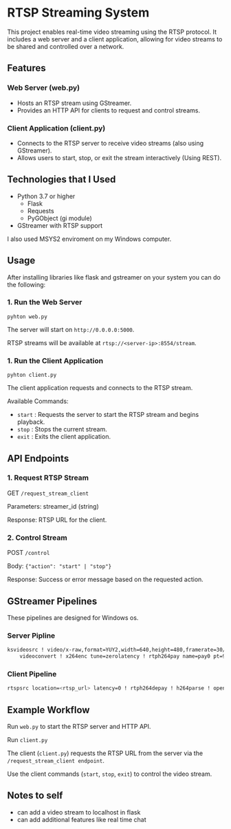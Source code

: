 # RTSP Streaming System

This project enables real-time video streaming using the RTSP protocol. It includes a web server and a client application, allowing for video streams to be shared and controlled over a network.

## Features

### Web Server (web.py)
- Hosts an RTSP stream using GStreamer.
- Provides an HTTP API for clients to request and control streams.

### Client Application (client.py)
- Connects to the RTSP server to receive video streams (also using GStreamer).
- Allows users to start, stop, or exit the stream interactively (Using REST).

## Technologies that I Used 

- Python 3.7 or higher
  - Flask
  - Requests
  - PyGObject (gi module)
- GStreamer with RTSP support

I also used MSYS2 enviroment on my Windows computer.

## Usage
After installing libraries like flask and gstreamer on your system you can do the following:

### 1. Run the Web Server

```terminal
pyhton web.py
```

The server will start on `http://0.0.0.0:5000`.

RTSP streams will be available at `rtsp://<server-ip>:8554/stream`.

### 1. Run the Client Application

```terminal
pyhton client.py
```
The client application requests and connects to the RTSP stream.

Available Commands:

  * `start` : Requests the server to start the RTSP stream and begins playback.
  * `stop` : Stops the current stream.
  * `exit` : Exits the client application.

## API Endpoints

### 1. Request RTSP Stream

GET `/request_stream_client`

Parameters: streamer_id (string)

Response: RTSP URL for the client.

### 2. Control Stream

POST `/control`

Body: `{"action": "start" | "stop"}`

Response: Success or error message based on the requested action.

## GStreamer Pipelines
These pipelines are designed for Windows os.
### Server Pipline
```sh
ksvideosrc ! video/x-raw,format=YUY2,width=640,height=480,framerate=30/1 ! \
    videoconvert ! x264enc tune=zerolatency ! rtph264pay name=pay0 pt=96
```
### Client Pipeline
```sh
rtspsrc location=<rtsp_url> latency=0 ! rtph264depay ! h264parse ! openh264dec ! videoconvert ! autovideosink
```

## Example Workflow

Run `web.py` to start the RTSP server and HTTP API.

Run `client.py`

The client (`client.py`) requests the RTSP URL from the server via the `/request_stream_client endpoint`.

Use the client commands (`start`, `stop`, `exit`) to control the video stream.

## Notes to self

  * can add a video stream to localhost in flask
  * can add additional features like real time chat 











